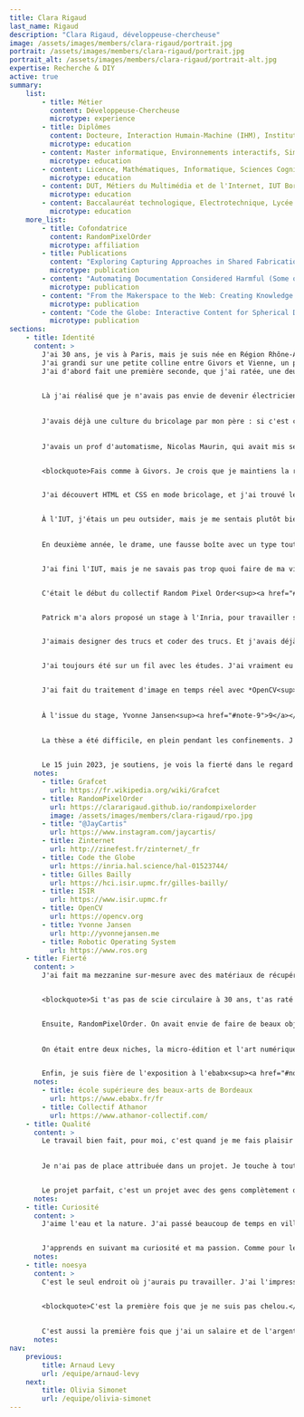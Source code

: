 ```yaml
---
title: Clara Rigaud
last_name: Rigaud
description: "Clara Rigaud, développeuse-chercheuse"
image: /assets/images/members/clara-rigaud/portrait.jpg
portrait: /assets/images/members/clara-rigaud/portrait.jpg
portrait_alt: /assets/images/members/clara-rigaud/portrait-alt.jpg
expertise: Recherche & DIY
active: true
summary:
    list:
        - title: Métier
          content: Développeuse-Chercheuse
          microtype: experience
        - title: Diplômes
          content: Docteure, Interaction Humain-Machine (IHM), Institut des Systèmes Intelligents et de Robotique
          microtype: education
        - content: Master informatique, Environnements interactifs, Simulation Multiagents, Informatique Graphique, IA pour la Robotique, Sorbonne Université
          microtype: education
        - content: Licence, Mathématiques, Informatique, Sciences Cognitives (MIASHS), Université de Bordeaux
          microtype: education
        - content: DUT, Métiers du Multimédia et de l'Internet, IUT Bordeaux Montaigne
          microtype: education
        - content: Baccalauréat technologique, Electrotechnique, Lycée technique Galilée, Vienne
          microtype: education
    more_list:
        - title: Cofondatrice
          content: RandomPixelOrder
          microtype: affiliation
        - title: Publications
          content: "Exploring Capturing Approaches in Shared Fabrication Workshops: Current Practice and Opportunities"
          microtype: publication
        - content: "Automating Documentation Considered Harmful (Some of the Time)"
          microtype: publication
        - content: "From the Makerspace to the Web: Creating Knowledge Resources from Fabrication Activities"
          microtype: publication
        - content: "Code the Globe: Interactive Content for Spherical Displays with simple Webpages"
          microtype: publication
sections: 
    - title: Identité
      content: >
        J'ai 30 ans, je vis à Paris, mais je suis née en Région Rhône-Alpes, à Givors, précisément. 
        J'ai grandi sur une petite colline entre Givors et Vienne, un peu loin du monde. 
        J'ai d'abord fait une première seconde, que j'ai ratée, une deuxième seconde, que j'ai ratée, et après on m'a gentiment proposé d'aller à "l'autre lycée", au bout de la ville, au milieu des concessionnaires auto, le lycée technique. 

        
        Là j'ai réalisé que je n'avais pas envie de devenir électricienne, mais il y avait un côté très concret qui me parlait et c'est là que j'ai pris goût à l'informatique. Je faisais de l'électrotechnique. J'ai appris à programmer des grosses machines avec du courant triphasé, et puis des tapis roulants avec des Automates Programmables Industriels. On les contrôle en Grafcet<sup><a href="#note-1">1</a></sup>, c'était ma découverte de l'algorithmique. 
        
        
        J'avais déjà une culture du bricolage par mon père : si c'est cassé, on démonte, on regarde comment ça marche et on répare. Au collège, je réparais les casques audio de tout le monde ! Ça se cassait tout le temps alors qu'il suffisait de démonter et de refaire la soudure. C'est vraiment venu comme ça, très simplement, juste parce que je savais souder. 
        
        
        J'avais un prof d'automatisme, Nicolas Maurin, qui avait mis ses cours sur un site Internet qu'il avait fait lui-même avec Joomla, et ça m'a donné envie d'apprendre à faire des sites. Comme je faisais beaucoup de musique, j'ai fait un site pour mon école de musique. Je jouais de la basse dans un petit groupe de reprises. *Nirvana*, *Rage against the machine*... Je me rappelle avoir chanté *Killing in the name* devant le Temple d'Auguste et de Livie pendant un festival à Vienne ! Je parlais pas du tout anglais, c'était tout en yaourt, épique...


        <blockquote>Fais comme à Givors. Je crois que je maintiens la réputation.</blockquote>


        J'ai découvert HTML et CSS en mode bricolage, et j'ai trouvé le DUT SRC (Diplôme Universitaire de Technologie Services et Réseaux de Communication) qui mélangeait de l'informatique et des trucs cools. On est en 2012, Clara a 18 ans, elle postule sur Admission Post-Bac au DUT SRC de Bordeaux, et elle est acceptée. C'était le début de la vie seule et aussi de la responsabilité d'adulte. Mes parents me payaient un appartement, donc je leur devais de ne pas faire n'importe quoi. Je pars avec l'idée de faire deux ans, et après, on verra... mais au moins c'en sera fini avec les études. 


        À l'IUT, j'étais un peu outsider, mais je me sentais plutôt bien. J'ai pas mal fait la fête et aussi appris plein de trucs. En première année, j'ai fait un stage passionnant avec une sorte de génie punk, avec de la Kinect, de la robotique, ça faisait le lien entre l'informatique et les machines physiques. 
        
        
        En deuxième année, le drame, une fausse boîte avec un type tout seul qui faisait le design de sites Web à la chaîne, toujours la même typo. Je n'avais rien contre la Century Gothic, mais j'ai senti rapidement que quelque chose clochait. Il ne savait pas coder, et enchaînait les stagiaires pour avoir de la main d'œuvre gratuite. Comme il ne savait rien faire en code, je me débrouillais toute seule avec WordPress, et j'apprenais beaucoup. Ça m'a permis de savoir que je ne voulais pas non plus faire ça comme métier.


        J'ai fini l'IUT, mais je ne savais pas trop quoi faire de ma vie. Pour la première fois, quelqu'un m'avait dit que j'étais intelligente, et comme je m'intéressais beaucoup aux sciences cognitives, je me suis inscrite en L1 MIASHS. Je n'ai pas été acceptée à Bordeaux et je me suis retrouvée à Grenoble, et là j'ai très bien réussi. Le cadre était tellement austère que je n'avais que le travail, aucune distraction. Je suis revenue à Bordeaux pour la deuxième et la troisième année.


        C'était le début du collectif Random Pixel Order<sup><a href="#note-2">2</a></sup>, que j'ai cofondée avec Jay Cartis<sup><a href="#note-3">3</a></sup>. Ce que j'apprenais à l'Université, je le mettais en œuvre dans un contexte artistique avec le collectif, que ce soit dans des installations, des festivals ou des fanzines. Dans le cadre de l'enseignement de Patrick Reuter, j'ai créé le site Web du festival de micro-édition Zinefest, notamment l'expérience interactive de dessin collectif Zinternet<sup><a href="#note-4">4</a></sup>. C'était ma première application JavaScript, ça permettait de dessiner à plusieurs, et il y avait une base de données pour conserver toutes les productions, et des outils de publication automatique sur Tumblr. 


        Patrick m'a alors proposé un stage à l'Inria, pour travailler sur une interface sphérique : un écran tactile sur une boule, avec une projection par l'intérieur. J'ai contribué à écrire un framework permettant d'utiliser ce périphérique sans se préoccuper des transformations azimutales. J'ai beaucoup aimé l'Inria, ça a été ma première expérience de publication scientifique<sup><a href="#note-5">5</a></sup>, ma première expérience de réalité virtuelle, ça m'a motivée à continuer les études.


        J'aimais designer des trucs et coder des trucs. Et j'avais déjà une fascination pour la nature et la façon de s'en inspirer en informatique : bio-informatique, algorithmes évolutionnaires, insectes sociaux, réseaux de neurones, jeu de la vie... J'ai trouvé un Master à la Sorbonne qui traitait ces sujets avec un angle Interaction Humain-Machine (IHM), ça semblait parfait ! En fait, c'était un peu trop d'algèbre à mon goût, mais c'était très intéressant. C'est là que j'ai appris à coder des shaders en WebGL. Le cours d'IHM avec Gilles Bailly<sup><a href="#note-6">6</a></sup> m'a passionnée, et il m'a acceptée en stage à *l'Institut des Systèmes Intelligents et de la Robotique<sup><a href="#note-7">7</a></sup>*.


        J'ai toujours été sur un fil avec les études. J'ai vraiment eu beaucoup de chance que de nombreuses personnes me fassent confiance, malgré des résultats scolaires pas toujours à la hauteur. Si toutes ces personnes ne m'avaient pas acceptée comme j'étais, je crois que je n'aurais pas pu faire ce que j'aime. Gilles m'a parlé d'une de ses doctorantes, qui travaillait sur la réalité virtuelle (VR) et la robotique. J'étais aux anges !


        J'ai fait du traitement d'image en temps réel avec *OpenCV<sup><a href="#note-8">8</a></sup>*, des décors en VR, autour du sujet de l'haptique : comment donner la sensation du toucher, de la résistance, du poids, alors qu'il n'y a rien de réel ? J'ai aussi travaillé avec Benoit Geslain et Flavien Lebrun sur les illusions. Il y a toute une littérature en réalité virtuelle à propos de l'impact de la prédominance visuelle sur la perception du réel. C'était passionnant !
        
        
        À l'issue du stage, Yvonne Jansen<sup><a href="#note-9">9</a></sup> m'a proposé une thèse. J'étais complètement déstabilisée. J'avais l'impression de ne pas bien y arriver, je ne savais même pas si j'allais valider mon Master, et je n'avais jamais pensé faire une thèse. J'ai eu peur qu'Yvonne se soit trompée de personne tellement ça me paraissait improbable. Elle m'a dit, *Tu vas les avoir, tes rattrapages !* Et je les ai eus. J'ai même eu une mention *Assez bien* !
        
        
        La thèse a été difficile, en plein pendant les confinements. J'ai appris ROS<sup><a href="#note-10">10</a></sup> et je me suis vraiment plongée dans la robotique. J'ai construit un système expert de reconnaissance d'images permettant au robot de ne pas tomber, avec OpenCV. Puis Yvonne a imaginé Capush, un système très axé sur l'utilisation de caméras pour sédimenter la connaissance dans les fablabs, et ça a constitué le cœur de mon travail de doctorante. Ça a été à la fois très riche et très dur, cette période d'isolement a été éprouvante pour tout le monde je crois.


        Le 15 juin 2023, je soutiens, je vois la fierté dans le regard de mes parents et je suis heureuse que ce soit fini. Je suis épuisée, et j'ai besoin de digérer, alors je fais de la menuiserie. Pendant six mois. 
      notes:
        - title: Grafcet
          url: https://fr.wikipedia.org/wiki/Grafcet
        - title: RandomPixelOrder
          url: https://clararigaud.github.io/randompixelorder
          image: /assets/images/members/clara-rigaud/rpo.jpg
        - title: "@JayCartis"
          url: https://www.instagram.com/jaycartis/
        - title: Zinternet
          url: http://zinefest.fr/zinternet/_fr
        - title: Code the Globe
          url: https://inria.hal.science/hal-01523744/
        - title: Gilles Bailly
          url: https://hci.isir.upmc.fr/gilles-bailly/
        - title: ISIR
          url: https://www.isir.upmc.fr
        - title: OpenCV
          url: https://opencv.org
        - title: Yvonne Jansen
          url: http://yvonnejansen.me
        - title: Robotic Operating System
          url: https://www.ros.org
    - title: Fierté
      content: >
        J'ai fait ma mezzanine sur-mesure avec des matériaux de récupération, avec mes mains ! La récupération, c'était d'abord parce que je n'avais pas d'argent, une vision *prolo* avant d'être *écolo*. C'était un retour à la matière, sans ordinateurs, sans robots, juste du bois et ma scie circulaire *Sissi*. J'ai fait tous les tenons et mortaises à la scie à main, puis je me suis dit qu'à presque 30 ans, j'avais le droit de m'offrir une scie circulaire sur *Le bon coin*, une *Makita*, pas n'importe quoi. 


        <blockquote>Si t'as pas de scie circulaire à 30 ans, t'as raté ta vie.</blockquote>


        Ensuite, RandomPixelOrder. On avait envie de faire de beaux objets, et différentes manières de faire des choses avec l'informatique. Le côté génératif et bio-inspiré m'a toujours fascinée, et les techniques de création visuelle expérimentales comme le glitch étaient trop limitées aux écrans. L'idée était de fabriquer des objets physiques à partir de ces esthétiques numériques. 
        
        
        On était entre deux niches, la micro-édition et l'art numérique expérimental. En 2015 c'était vraiment pas courant, on était très tranquilles... Le projet Screenshot était surtout de la curation, qui permettait de rencontrer plein de gens passionnants, et qui ont permis d'organiser des soirées avec du VJing, des performances. On a fait la dernière à *L'international*, de onze heures à cinq heures sur deux scènes, c'était vraiment drôle.


        Enfin, je suis fière de l'exposition à l'ebabx<sup><a href="#note-11">11</a></sup> avec le collectif Athanor<sup><a href="#note-12">12</a></sup>. Nous avons créé l'intérieur d'un vaisseau spatial qui revenait d'exploration, avec des fresques, des projections et une installation physique pour le poste de pilotage. Beaucoup d'Arduino, de la synthèse sonore, c'était un grand plaisir de la fabriquer et de voir les gens jouer avec. J'adore ça, construire quelque chose qui fait plaisir à d'autres.
      notes:
        - title: école supérieure des beaux-arts de Bordeaux
          url: https://www.ebabx.fr/fr
        - title: Collectif Athanor
          url: https://www.athanor-collectif.com/
    - title: Qualité
      content: >
        Le travail bien fait, pour moi, c'est quand je me fais plaisir à le faire. Sinon, je ne le fais pas. La première caractéristique du travail bien fait, c'est que quand tu le regardes des années plus tard, tu le trouves toujours bien fait. Il survit au temps. C'est aussi un travail pendant lequel tu apprends, qui te transforme. C'est un travail qui a du sens, qui touche d'autres personnes. Il faut que le puzzle soit complet, et que je me sente à ma place dans l'ensemble. Souvent, je prends la place que personne ne prend.
        
        
        Je n'ai pas de place attribuée dans un projet. Je touche à tout, et en général, je viens combler un manque. J'ai toujours été la *weirdo*, dans un domaine ou dans l'autre, celle qui est ailleurs, dont on ne comprend pas bien ce qu'elle fait ou ce qui l'intéresse. C'est peut-être la première fois de ma vie que je ne me sens pas étrange, c'est trop bien.


        Le projet parfait, c'est un projet avec des gens complètement dingues, passionnés par ce qu'ils font. Des gens qui savent faire des trucs incroyables et qui m'apprennent des choses nouvelles. Un projet dans lequel moi aussi je peux apporter du savoir-faire. 
      notes:
    - title: Curiosité
      content: >
        J'aime l'eau et la nature. J'ai passé beaucoup de temps en ville, et je sens que j'ai besoin de temps plus long, avec des animaux. J'ai fait beaucoup de voile, enfant, et je peux passer des heures toute seule à crapahuter dans les cailloux ou avec un masque et un tuba, pour observer les trucs colorés qui bougent. J'aime énormément ce que je fais, et je pense qu'à un moment je le ferai plus près de la mer. 


        J'apprends en suivant ma curiosité et ma passion. Comme pour les shaders, je n'ai pas eu de cours de shader, j'ai vu quelqu'un faire des trucs incroyables, j'ai eu envie de le faire et j'ai appris. 
      notes:
    - title: noesya
      content: >
        C'est le seul endroit où j'aurais pu travailler. J'ai l'impression d'avoir trouvé de l'éthique, des sensibilités. Je comprends les gens de l'équipe, il y a un socle. Les versions de moi se rassemblent, tout se connecte, c'est assez incroyable. 


        <blockquote>C'est la première fois que je ne suis pas chelou.</blockquote>
        
        
        C'est aussi la première fois que j'ai un salaire et de l'argent. Je vais pouvoir m'acheter des pulls et aller chez le coiffeur. J'ai une liste des choses que j'ai envie d'acheter avec mon premier salaire : une poubelle, un porte-savon... J'ai de grandes ambitions. Blague à part, je vais pouvoir aller au théâtre, voir des concerts à la Philarmonie, profiter de la richesse de Paris ! Et puis Billy, mon chat, va avoir des super croquettes.
      notes:
nav:
    previous:
        title: Arnaud Levy
        url: /equipe/arnaud-levy
    next:
        title: Olivia Simonet
        url: /equipe/olivia-simonet
---
```

